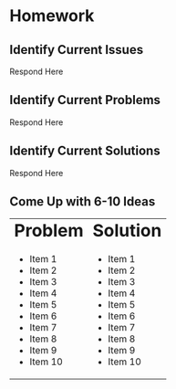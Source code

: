 Homework
=========

## Identify Current Issues

Respond Here

## Identify Current Problems

Respond Here

## Identify Current Solutions

Respond Here

## Come Up with 6-10 Ideas

<table border="0">
 <tr>
    <td><b style="font-size:30px">Problem</b></td>
    <td><b style="font-size:30px">Solution</b></td>
 </tr>
 <tr>
    <td>
      <ul>
        <li>Item 1</li>
        <li>Item 2</li>
        <li>Item 3</li>
        <li>Item 4</li>
        <li>Item 5</li>
        <li>Item 6</li>
        <li>Item 7</li>
        <li>Item 8</li>
        <li>Item 9</li>
        <li>Item 10</li>
      <ul/>
    </td>
    <td>      
      <ul>
        <li>Item 1</li>
        <li>Item 2</li>
        <li>Item 3</li>
        <li>Item 4</li>
        <li>Item 5</li>
        <li>Item 6</li>
        <li>Item 7</li>
        <li>Item 8</li>
        <li>Item 9</li>
        <li>Item 10</li>
      <ul/>
      </td>
 </tr>
</table>
